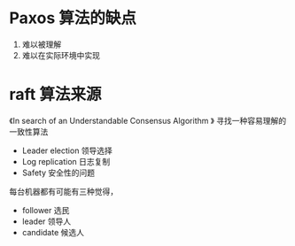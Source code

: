 # Paxos 算法的缺点
1. 难以被理解
2. 难以在实际环境中实现

# raft 算法来源
《In search of an Understandable Consensus Algorithm 》
 寻找一种容易理解的一致性算法
 
 - Leader election 领导选择
 - Log replication 日志复制
 - Safety 安全性的问题
 
 每台机器都有可能有三种觉得，
  - follower 选民
  - leader 领导人
  - candidate  候选人